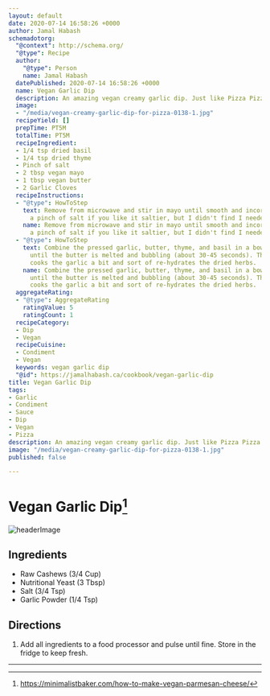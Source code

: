 ```yaml
---
layout: default
date: 2020-07-14 16:58:26 +0000
author: Jamal Habash
schemadotorg:
  "@context": http://schema.org/
  "@type": Recipe
  author:
    "@type": Person
    name: Jamal Habash
  datePublished: 2020-07-14 16:58:26 +0000
  name: Vegan Garlic Dip
  description: An amazing vegan creamy garlic dip. Just like Pizza Pizza.
  image:
  - "/media/vegan-creamy-garlic-dip-for-pizza-0138-1.jpg"
  recipeYield: []
  prepTime: PT5M
  totalTime: PT5M
  recipeIngredient:
  - 1/4 tsp dried basil
  - 1/4 tsp dried thyme
  - Pinch of salt
  - 2 tbsp vegan mayo
  - 1 tbsp vegan butter
  - 2 Garlic Cloves
  recipeInstructions:
  - "@type": HowToStep
    text: Remove from microwave and stir in mayo until smooth and incorporated. Add
      a pinch of salt if you like it saltier, but I didn't find I needed it.
    name: Remove from microwave and stir in mayo until smooth and incorporated. Add
      a pinch of salt if you like it saltier, but I didn't find I needed it.
  - "@type": HowToStep
    text: Combine the pressed garlic, butter, thyme, and basil in a bowl and microwave
      until the butter is melted and bubbling (about 30-45 seconds). This kind of
      cooks the garlic a bit and sort of re-hydrates the dried herbs.
    name: Combine the pressed garlic, butter, thyme, and basil in a bowl and microwave
      until the butter is melted and bubbling (about 30-45 seconds). This kind of
      cooks the garlic a bit and sort of re-hydrates the dried herbs.
  aggregateRating:
  - "@type": AggregateRating
    ratingValue: 5
    ratingCount: 1
  recipeCategory:
  - Dip
  - Vegan
  recipeCuisine:
  - Condiment
  - Vegan
  keywords: vegan garlic dip
  "@id": https://jamalhabash.ca/cookbook/vegan-garlic-dip
title: Vegan Garlic Dip
tags:
- Garlic
- Condiment
- Sauce
- Dip
- Vegan
- Pizza
description: An amazing vegan creamy garlic dip. Just like Pizza Pizza.
image: "/media/vegan-creamy-garlic-dip-for-pizza-0138-1.jpg"
published: false

---
```

# Vegan Garlic Dip[^1]
![headerImage](https://minimalistbaker.com/wp-content/uploads/2014/02/Vegan-Parmesan-Cheese-How-To.jpg)
## Ingredients
- Raw Cashews (3/4 Cup)
- Nutritional Yeast (3 Tbsp)
- Salt (3/4 Tsp)
- Garlic Powder (1/4 Tsp)

## Directions
1) Add all ingredients to a food processor and pulse until fine. Store in the fridge to keep fresh.

---
[^1]: https://minimalistbaker.com/how-to-make-vegan-parmesan-cheese/